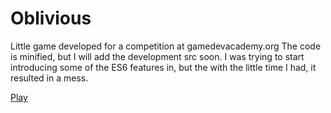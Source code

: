 # Oblivious
Little game developed for a competition at gamedevacademy.org
The code is minified, but I will add the development src soon.
I was trying to start introducing some of the ES6 features in, but the with the little time I had, it resulted in a mess.

[Play](http://fatboy.eu3.org/oblivious/index.php)
